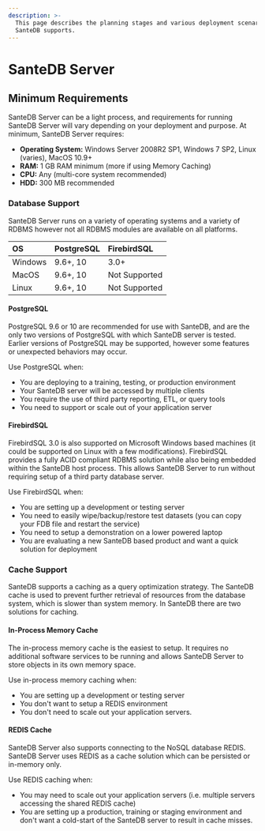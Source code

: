 ```yaml
---
description: >-
  This page describes the planning stages and various deployment scenarios which
  SanteDB supports.
---
```


# SanteDB Server

## Minimum Requirements

SanteDB Server can be a light process, and requirements for running SanteDB Server will vary depending on your deployment and purpose. At minimum, SanteDB Server requires:

* **Operating System:** Windows Server 2008R2 SP1, Windows 7 SP2, Linux \(varies\), MacOS 10.9+
* **RAM:** 1 GB RAM minimum \(more if using Memory Caching\)
* **CPU:** Any \(multi-core system recommended\)
* **HDD:** 300 MB recommended

### Database Support

SanteDB Server runs on a variety of operating systems and a variety of RDBMS however not all RDBMS modules are available on all platforms.

| OS | PostgreSQL | FirebirdSQL |
| :--- | :--- | :--- |
| Windows | 9.6+, 10 | 3.0+ |
| MacOS | 9.6+, 10 | Not Supported |
| Linux | 9.6+, 10 | Not Supported |

#### PostgreSQL

PostgreSQL 9.6 or 10 are recommended for use with SanteDB, and are the only two versions of PostgreSQL with which SanteDB server is tested. Earlier versions of PostgreSQL may be supported, however some features or unexpected behaviors may occur.

Use PostgreSQL when:

* You are deploying to a training, testing, or production environment
* Your SanteDB server will be accessed by multiple clients
* You require the use of third party reporting, ETL, or query tools
* You need to support or scale out of your application server 

#### **FirebirdSQL**

FirebirdSQL 3.0 is also supported on Microsoft Windows based machines \(it could be supported on Linux with a few modifications\). FirebirdSQL provides a fully ACID compliant RDBMS solution while also being embedded within the SanteDB host process. This allows SanteDB Server to run without requiring setup of a third party database server.

Use FirebirdSQL when:

* You are setting up a development or testing server
* You need to easily wipe/backup/restore test datasets \(you can copy your FDB file and restart the service\)
* You need to setup a demonstration on a lower powered laptop
* You are evaluating a new SanteDB based product and want a quick solution for deployment

### Cache Support

SanteDB supports a caching as a query optimization strategy. The SanteDB cache is used to prevent further retrieval of resources from the database system, which is slower than system memory. In SanteDB there are two solutions for caching.

#### In-Process Memory Cache

The in-process memory cache is the easiest to setup. It requires no additional software services to be running and allows SanteDB Server to store objects in its own memory space. 

Use in-process memory caching when:

* You are setting up a development or testing server
* You don't want to setup a REDIS environment
* You don't need to scale out your application servers.

#### REDIS Cache

SanteDB Server also supports connecting to the NoSQL database REDIS. SanteDB Server uses REDIS as a cache solution which can be persisted or in-memory only.

Use REDIS caching when:

* You may need to scale out your application servers \(i.e. multiple servers accessing the shared REDIS cache\)
* You are setting up a production, training or staging environment and don't want a cold-start of the SanteDB server to result in cache misses.

